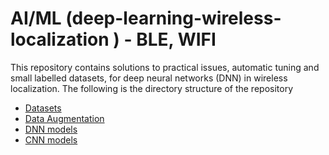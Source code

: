 #  AI/ML  (deep-learning-wireless-localization ) - BLE, WIFI
This repository contains solutions to practical issues, automatic tuning
and small labelled datasets, for deep neural networks (DNN) in wireless localization. 
The following is the directory structure of the repository

  - [Datasets](./data)
  - [Data Augmentation](./augmentation)
  - [DNN models](./dnn)
  - [CNN models](./cnn)



